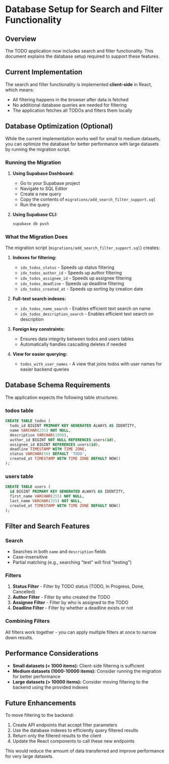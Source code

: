 # Database Setup for Search and Filter Functionality

## Overview

The TODO application now includes search and filter functionality. This document explains the database setup required to support these features.

## Current Implementation

The search and filter functionality is implemented **client-side** in React, which means:
- All filtering happens in the browser after data is fetched
- No additional database queries are needed for filtering
- The application fetches all TODOs and filters them locally

## Database Optimization (Optional)

While the current implementation works well for small to medium datasets, you can optimize the database for better performance with large datasets by running the migration script.

### Running the Migration

1. **Using Supabase Dashboard:**
   - Go to your Supabase project
   - Navigate to SQL Editor
   - Create a new query
   - Copy the contents of `migrations/add_search_filter_support.sql`
   - Run the query

2. **Using Supabase CLI:**
   ```bash
   supabase db push
   ```

### What the Migration Does

The migration script (`migrations/add_search_filter_support.sql`) creates:

1. **Indexes for filtering:**
   - `idx_todos_status` - Speeds up status filtering
   - `idx_todos_author_id` - Speeds up author filtering
   - `idx_todos_assignee_id` - Speeds up assignee filtering
   - `idx_todos_deadline` - Speeds up deadline filtering
   - `idx_todos_created_at` - Speeds up sorting by creation date

2. **Full-text search indexes:**
   - `idx_todos_name_search` - Enables efficient text search on name
   - `idx_todos_description_search` - Enables efficient text search on description

3. **Foreign key constraints:**
   - Ensures data integrity between todos and users tables
   - Automatically handles cascading deletes if needed

4. **View for easier querying:**
   - `todos_with_user_names` - A view that joins todos with user names for easier backend queries

## Database Schema Requirements

The application expects the following table structures:

### todos table
```sql
CREATE TABLE todos (
  todo_id BIGINT PRIMARY KEY GENERATED ALWAYS AS IDENTITY,
  name VARCHAR(255) NOT NULL,
  description VARCHAR(1000),
  author_id BIGINT NOT NULL REFERENCES users(id),
  assignee_id BIGINT REFERENCES users(id),
  deadline TIMESTAMP WITH TIME ZONE,
  status VARCHAR(50) DEFAULT 'TODO',
  created_at TIMESTAMP WITH TIME ZONE DEFAULT NOW()
);
```

### users table
```sql
CREATE TABLE users (
  id BIGINT PRIMARY KEY GENERATED ALWAYS AS IDENTITY,
  first_name VARCHAR(255) NOT NULL,
  last_name VARCHAR(255) NOT NULL,
  created_at TIMESTAMP WITH TIME ZONE DEFAULT NOW()
);
```

## Filter and Search Features

### Search
- Searches in both `name` and `description` fields
- Case-insensitive
- Partial matching (e.g., searching "test" will find "testing")

### Filters
1. **Status Filter** - Filter by TODO status (TODO, In Progress, Done, Cancelled)
2. **Author Filter** - Filter by who created the TODO
3. **Assignee Filter** - Filter by who is assigned to the TODO
4. **Deadline Filter** - Filter by whether a deadline exists or not

### Combining Filters
All filters work together - you can apply multiple filters at once to narrow down results.

## Performance Considerations

- **Small datasets (< 1000 items):** Client-side filtering is sufficient
- **Medium datasets (1000-10000 items):** Consider running the migration for better performance
- **Large datasets (> 10000 items):** Consider moving filtering to the backend using the provided indexes

## Future Enhancements

To move filtering to the backend:
1. Create API endpoints that accept filter parameters
2. Use the database indexes to efficiently query filtered results
3. Return only the filtered results to the client
4. Update the React components to call these new endpoints

This would reduce the amount of data transferred and improve performance for very large datasets.

